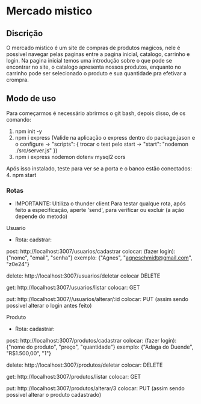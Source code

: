 # Mercado mistico

## Discrição 

O mercado mistico é um site de compras de produtos magicos, nele é possivel navegar pelas paginas entre a pagina inicial, catalogo, carrinho e login. Na pagina inicial temos uma introdução sobre o que pode se encontrar no site, o catalogo apresenta nossos produtos, enquanto no carrinho pode ser selecionado o produto e sua quantidade pra efetivar a crompra.


## Modo de uso

Para começarmos é necessário abrirmos o git bash, depois disso, de os comando:
1. npm init -y
2. npm i express (Valide na aplicação o express dentro do package.jason e o configure -> "scripts": {
    trocar o test pelo start -> "start": "nodemon ./src/server.js"
})
3. npm i express nodemon dotenv mysql2 cors
    
Após isso instalado, teste para ver se a porta e o banco estão conectados:
4. npm start

### Rotas 

* IMPORTANTE:
    Ultiliza o thunder client
    Para testar qualque rota, após feito a especificação, aperte 'send', para verificar ou excluir (a ação depende do metodo)


Usuario 
 * Rota:
 cadstrar:  
 
 post: http://localhost:3007/usuarios/cadastrar
 colocar: (fazer login): {"nome", "email", "senha"}
 exemplo: {"Agnes", "agneschmidt@gmail.com", "z0e24"}

 delete: http://localhost:3007/usuarios/deletar
 colocar DELETE 

 get: http://localhost:3007/usuarios/listar
 colocar: GET

 put: http://localhost:3007//usuarios/alterar/:id
 colocar: PUT (assim sendo possivel alterar o login antes feito)




Produto  
 * Rota: 
 cadastrar:

 post: http://localhost:3007/produtos/cadastrar
 colocar: (fazer login): {"nome do produto", "preço", "quantidade"}
 exemplo: {"Adaga do Duende", "R$1.500,00", "1"}

 delete: http://localhost:3007/produtos/deletar
 colocar: DELETE 

 get: http://localhost:3007/produtos/listar
 colocar: GET

 put: http://localhost:3007/produtos/alterar/3
colocar: PUT (assim sendo possivel alterar o produto cadastrado)
